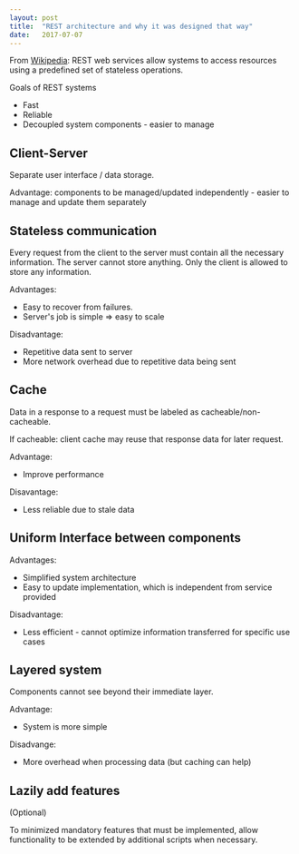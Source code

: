 ```yaml
---
layout: post
title:  "REST architecture and why it was designed that way"
date:   2017-07-07
---
```


From [Wikipedia](https://en.wikipedia.org/wiki/Representational_state_transfer): 
REST web services allow systems to access resources
using a predefined set of stateless operations.

Goals of REST systems
* Fast
* Reliable
* Decoupled system components - easier to manage

## Client-Server 

Separate user interface / data storage.

Advantage: components to be managed/updated independently 
	- easier to manage and update them separately

## Stateless communication

Every request from the client to the server must contain
all the necessary information.
The server cannot store anything.
Only the client is allowed to store any information.

Advantages: 
* Easy to recover from failures. 
* Server's job is simple => easy to scale 

Disadvantage: 
* Repetitive data sent to server 
* More network overhead due to repetitive data being sent

## Cache

Data in a response to a request must be labeled as cacheable/non-cacheable.

If cacheable: client cache may reuse that response data for later request.

Advantage:
* Improve performance

Disavantage:
* Less reliable due to stale data

## Uniform Interface between components

Advantages:
* Simplified system architecture
* Easy to update implementation, which is independent from service provided

Disadvantage:
* Less efficient - cannot optimize information transferred for specific use cases

## Layered system

Components cannot see beyond their immediate layer.

Advantage:
* System is more simple

Disadvange:
* More overhead when processing data (but caching can help)

## Lazily add features

(Optional)

To minimized mandatory features that must be implemented,
allow functionality to be extended by additional scripts when necessary.





































